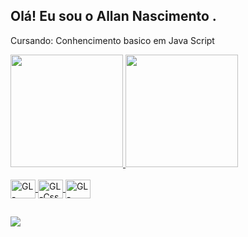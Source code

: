 ## Olá! Eu sou o Allan Nascimento .

Cursando: Conhencimento basico em Java Script

<div>
    <a href="https://github.com/ALLANDV1994">
    <img height="180em" src="https://github-readme-stats.vercel.app/api?username=AllANDV1994&show_icons=true&theme=dark&include_all_commits=true&count_private=true"/>
    <img  height="180em" src="https://github-readme-stats.vercel.app/api/top-langs/?username=AllANDV1994&layout=compac&langs_count=16&theme=dark"/>
</div>
  
<div style=display: inline_block"><br>
    <img align="center" alt="GL-Html" height="30" width="40" src="https://cdn.jsdelivr.net/gh/devicons/devicon/icons/html5/html5-original.svg" />
    <img align="center" alt="GL-Css" height="30" width="40" src="https://cdn.jsdelivr.net/gh/devicons/devicon/icons/css3/css3-original.svg" />
    <img align="center" alt="GL-JavaScript" height="30" width="40" src="https://cdn.jsdelivr.net/gh/devicons/devicon/icons/javascript/javascript-original.svg" />
</div>

##

<div>
    <a href="mailto:allannscsilva@gmail.com" target="_blank"><img src="https://img.shields.io/badge/Gmail-D14836?style=for-the-badge&logo=gmail&logoColor=white" target=_blank"></a>
</div>
